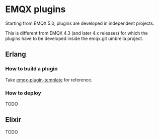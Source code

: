 # EMQX plugins

Starting from EMQX 5.0, plugins are developed in independent projects.

This is different from EMQX 4.3 (and later 4.x releases) for which the plugins have to
be developed inside the emqx.git umbrella project.

## Erlang

### How to build a plugin

Take [emqx-plugin-template](https://github.com/emqx/emqx-plugin-template) for reference.

### How to deploy

TODO

## Elixir

TODO
